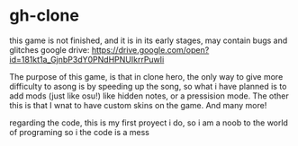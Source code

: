 # gh-clone
this game is not finished, and it is in its early stages, may contain bugs and glitches
google drive: https://drive.google.com/open?id=181kt1a_GjnbP3dY0PNdHPNUIkrrPuwIi

The purpose of this game, is that in clone hero, the only way to give more difficulty to asong is by speeding up the song,
so what i have planned is to add mods (just like osu!) like hidden notes, or a pressision mode.
The other this is that I wnat to have custom skins on the game. And many more!

regarding the code, this is my first proyect i do, so i am a noob to the world of programing so i the code is a mess
